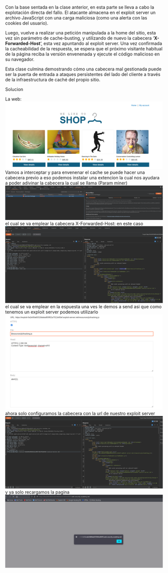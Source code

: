 Con la base sentada en la clase anterior, en esta parte se lleva a cabo la explotación directa del fallo. El atacante almacena en el exploit server un archivo JavaScript con una carga maliciosa (como una alerta con las cookies del usuario).

Luego, vuelve a realizar una petición manipulada a la home del sitio, esta vez sin parámetro de cache-busting, y utilizando de nuevo la cabecera ‘**X-Forwarded-Host**‘, esta vez apuntando al exploit server. Una vez confirmada la cacheabilidad de la respuesta, se espera que el próximo visitante habitual de la página reciba la versión envenenada y ejecute el código malicioso en su navegador.

Esta clase culmina demostrando cómo una cabecera mal gestionada puede ser la puerta de entrada a ataques persistentes del lado del cliente a través de la infraestructura de caché del propio sitio.

Solucion

La web:
![Pasted_image_20250821201044.png](/Imagenes/Pasted_image_20250821201044.png)
Vamos a interceptar y para envenenar el cache se puede hacer una cabecera previo a eso podemos instalar una extencion la cual nos ayudara a poder adivinar la cabecera la cual se llama (Param miner)
![Pasted_image_20250821201615.png](/Imagenes/Pasted_image_20250821201615.png)
el cual se va emplear la cabecera X-Forwarded-Host: en este caso
![Pasted_image_20250821202035.png](/Imagenes/Pasted_image_20250821202035.png)
el cual se va emplear en la espuesta una ves le demos a send
asi que como tenemos un exploit server podemos utilizarlo
![Pasted_image_20250821202314.png](/Imagenes/Pasted_image_20250821202314.png)
ahora solo configuramos la cabecera con la url de nuestro exploit server
![Pasted_image_20250821202458.png](/Imagenes/Pasted_image_20250821202458.png)
y ya solo recargamos la pagina
![Pasted_image_20250821202529.png](/Imagenes/Pasted_image_20250821202529.png)
